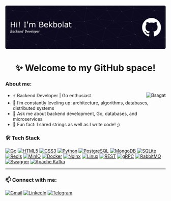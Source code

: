 ![Header](./github-header-banner.png)
<h1 align="center">✨ Welcome to my GitHub space!</h1>

<h3 align="left">About me:</h3>

<p><img align="right" src="https://github-readme-stats.vercel.app/api/top-langs?username=Bsagat&show_icons=true&locale=en&layout=compact" alt="Bsagat"/></p>

- ⚡ Backend Developer | Go enthusiast  
- 🌱 I’m constantly leveling up: architecture, algorithms, databases, distributed systems  
- 💬 Ask me about backend development, Go, databases, and microservices  
- 🎸 Fun fact: I shred strings as well as I write code!  ;)

<div align="left">

### 🛠 Tech Stack

[![Go](https://img.shields.io/badge/Go-1.22+-00ADD8?style=for-the-badge&logo=go)](https://golang.org/) [![HTML5](https://img.shields.io/badge/HTML5-E34F26?style=for-the-badge&logo=html5&logoColor=white)](https://developer.mozilla.org/en-US/docs/Web/HTML)  [![CSS3](https://img.shields.io/badge/CSS3-1572B6?style=for-the-badge&logo=css3&logoColor=white)](https://developer.mozilla.org/en-US/docs/Web/CSS)  [![Python](https://img.shields.io/badge/Python-3776AB?style=for-the-badge&logo=python&logoColor=white)](https://www.python.org/)  [![PostgreSQL](https://img.shields.io/badge/PostgreSQL-316192?style=for-the-badge&logo=postgresql&logoColor=white)](https://www.postgresql.org/)  [![MongoDB](https://img.shields.io/badge/MongoDB-47A248?style=for-the-badge&logo=mongodb&logoColor=white)](https://www.mongodb.com/)  [![SQLite](https://img.shields.io/badge/SQLite-003B57?style=for-the-badge&logo=sqlite&logoColor=white)](https://www.sqlite.org/)  [![Redis](https://img.shields.io/badge/Redis-DC382D?style=for-the-badge&logo=redis&logoColor=white)](https://redis.io/)  [![MinIO](https://img.shields.io/badge/MinIO-C72E49?style=for-the-badge&logo=minio&logoColor=white)](https://min.io/)  [![Docker](https://img.shields.io/badge/Docker-2496ED?style=for-the-badge&logo=docker&logoColor=white)](https://www.docker.com/)  [![Nginx](https://img.shields.io/badge/Nginx-009639?style=for-the-badge&logo=nginx&logoColor=white)](https://www.nginx.com/)  [![Linux](https://img.shields.io/badge/Linux-FCC624?style=for-the-badge&logo=linux&logoColor=black)](https://www.linux.org/) [![REST](https://img.shields.io/badge/REST-API-61DAFB?style=for-the-badge&logo=swagger&logoColor=white)](https://swagger.io/) [![gRPC](https://img.shields.io/badge/gRPC-4285F4?style=for-the-badge&logo=google&logoColor=white)](https://grpc.io/)  [![RabbitMQ](https://img.shields.io/badge/RabbitMQ-FF6600?style=for-the-badge&logo=rabbitmq&logoColor=white)](https://www.rabbitmq.com/)  [![Swagger](https://img.shields.io/badge/Swagger-85EA2D?style=for-the-badge&logo=swagger&logoColor=black)](https://swagger.io/)  [![Apache Kafka](https://img.shields.io/badge/Kafka-231F20?style=for-the-badge&logo=apache-kafka&logoColor=white)](https://kafka.apache.org/)  

---

### 📫 Connect with me:
[![Gmail](https://img.shields.io/badge/Gmail-D14836?style=for-the-badge&logo=gmail&logoColor=white)](mailto:sagatbekbolat854@gmail.com) [![LinkedIn](https://img.shields.io/badge/LinkedIn-0077B5?style=for-the-badge&logo=linkedin&logoColor=white)](https://linkedin.com/in/bekbolat-sagat-894024281/)  [![Telegram](https://img.shields.io/badge/Telegram-26A5E4?style=for-the-badge&logo=telegram&logoColor=white)](https://t.me/bknti_25)



